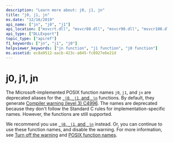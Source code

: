 ```yaml
---
description: "Learn more about: j0, j1, jn"
title: "j0, j1, jn"
ms.date: "12/16/2019"
api_name: ["jn", "j0", "j1"]
api_location: ["msvcrt.dll", "msvcr80.dll", "msvcr90.dll", "msvcr100.dll", "msvcr100_clr0400.dll", "msvcr110.dll", "msvcr110_clr0400.dll", "msvcr120.dll", "msvcr120_clr0400.dll", "ucrtbase.dll"]
api_type: ["DLLExport"]
topic_type: ["apiref"]
f1_keywords: ["jn", "j1", "j0"]
helpviewer_keywords: ["jn function", "j1 function", "j0 function"]
ms.assetid: ec8a9512-aacb-423c-a845-fc8927e6e21d
---
```

# j0, j1, jn

The Microsoft-implemented POSIX function names `j0`, `j1`, and `jn` are deprecated aliases for the [`_j0`, `_j1`, and `_jn`](bessel-functions-j0-j1-jn-y0-y1-yn.md) functions. By default, they generate [Compiler warning (level 3) C4996](../../error-messages/compiler-warnings/compiler-warning-level-3-c4996.md). The names are deprecated because they don't follow the Standard C rules for implementation-specific names. However, the functions are still supported.

We recommend you use [`_j0`, `_j1`, and `_jn`](bessel-functions-j0-j1-jn-y0-y1-yn.md) instead. Or, you can continue to use these function names, and disable the warning. For more information, see [Turn off the warning](../../error-messages/compiler-warnings/compiler-warning-level-3-c4996.md#turn-off-the-warning) and [POSIX function names](../../error-messages/compiler-warnings/compiler-warning-level-3-c4996.md#posix-function-names).
